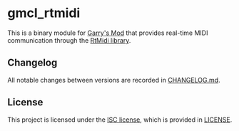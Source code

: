 # gmcl\_rtmidi

This is a binary module for [Garry's Mod](https://gmod.facepunch.com/) that
provides real-time MIDI communication through the
[RtMidi library](https://www.music.mcgill.ca/~gary/rtmidi/).

## Changelog

All notable changes between versions are recorded in [CHANGELOG.md](CHANGELOG.md).

## License

This project is licensed under the [ISC license](https://spdx.org/licenses/ISC),
which is provided in [LICENSE](LICENSE).
